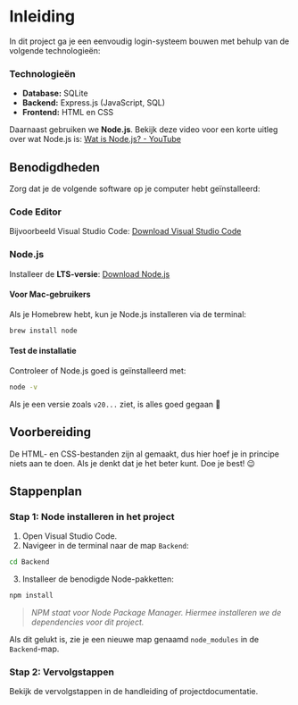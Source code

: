 # Inleiding

In dit project ga je een eenvoudig login-systeem bouwen met behulp van de volgende technologieën:

### Technologieën

* **Database:** SQLite
* **Backend:** Express.js (JavaScript, SQL)
* **Frontend:** HTML en CSS

Daarnaast gebruiken we **Node.js**. Bekijk deze video voor een korte uitleg over wat Node.js is:
[Wat is Node.js? - YouTube](https://www.youtube.com/watch?v=akzvd9XQX4U&ab_channel=RusiruGunaratne)

## Benodigdheden

Zorg dat je de volgende software op je computer hebt geïnstalleerd:

### Code Editor

Bijvoorbeeld Visual Studio Code:
[Download Visual Studio Code](https://code.visualstudio.com/)

### Node.js

Installeer de **LTS-versie**:
[Download Node.js](https://nodejs.org/en)

#### Voor Mac-gebruikers

Als je Homebrew hebt, kun je Node.js installeren via de terminal:

```sh
brew install node
```

#### Test de installatie

Controleer of Node.js goed is geïnstalleerd met:

```sh
node -v
```

Als je een versie zoals `v20...` ziet, is alles goed gegaan 🥳

## Voorbereiding

De HTML- en CSS-bestanden zijn al gemaakt, dus hier hoef je in principe niets aan te doen. Als je denkt dat je het beter kunt. Doe je best! 😉

## Stappenplan

### Stap 1: Node installeren in het project

1. Open Visual Studio Code.
2. Navigeer in de terminal naar de map `Backend`:

```sh
cd Backend
```

3. Installeer de benodigde Node-pakketten:

```sh
npm install
```

> *NPM staat voor Node Package Manager. Hiermee installeren we de dependencies voor dit project.*

Als dit gelukt is, zie je een nieuwe map genaamd `node_modules` in de `Backend`-map.

### Stap 2: Vervolgstappen

Bekijk de vervolgstappen in de handleiding of projectdocumentatie.
